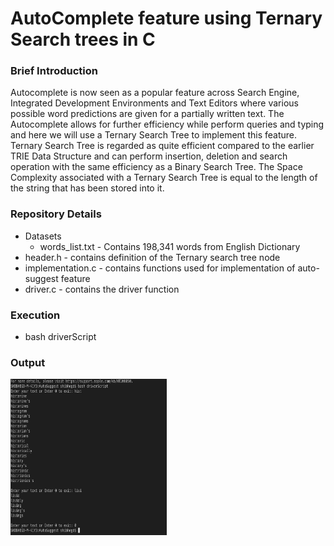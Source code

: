 # AutoComplete feature using Ternary Search trees in C
### Brief Introduction
Autocomplete is now seen as a popular feature across Search Engine, Integrated Development Environments and Text Editors where various possible word predictions are given for a partially written text. The Autocomplete allows for further efficiency while perform queries and typing and here we will use a Ternary Search Tree to implement this feature. Ternary Search Tree is regarded as quite efficient compared to the earlier TRIE Data Structure and can perform insertion, deletion and search operation with the same efficiency as a Binary Search Tree. The Space Complexity associated with a Ternary Search Tree is equal to the length of the string that has been stored into it.
### Repository Details
* Datasets
   * words_list.txt - Contains 198,341 words from English Dictionary
* header.h - contains definition of the Ternary search tree node
* implementation.c - contains functions used for implementation of auto-suggest feature 
* driver.c - contains the driver function
### Execution
* bash driverScript
### Output
<img src="https://github.com/SHIBANIHEGDE/Autocomplete/blob/master/Output.png" style=" width:250px ; height:250px " />


